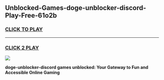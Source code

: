 
## Unblocked-Games-doge-unblocker-discord-Play-Free-61o2b
<h3>
<a href="https://premium76.site?title=doge-unblocker-discord&ref=12A">CLICK TO PLAY</a></h3>
<hr>

<h3>
<a href="https://premium76.site?title=doge-unblocker-discord&ref=12A">CLICK 2 PLAY</a>
  
</h3>

<a href="https://premium76.site?title=doge-unblocker-discord&ref=12A"><img src="https://clearcache.store/games.png"></a>


**doge-unblocker-discord games unblocked: Your Gateway to Fun and Accessible Online Gaming**
